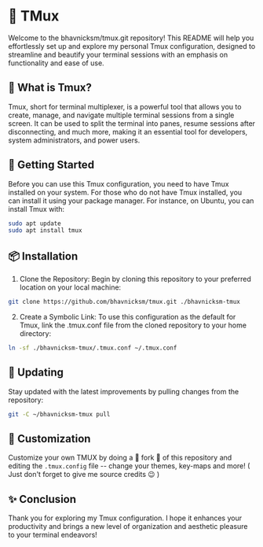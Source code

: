 # 📝 TMux

Welcome to the bhavnicksm/tmux.git repository! This README will help you effortlessly set up and explore my personal Tmux configuration, designed to streamline and beautify your terminal sessions with an emphasis on functionality and ease of use.

## 🤔 What is Tmux?

Tmux, short for terminal multiplexer, is a powerful tool that allows you to create, manage, and navigate multiple terminal sessions from a single screen. It can be used to split the terminal into panes, resume sessions after disconnecting, and much more, making it an essential tool for developers, system administrators, and power users.

## 🚀 Getting Started

Before you can use this Tmux configuration, you need to have Tmux installed on your system. For those who do not have Tmux installed, you can install it using your package manager. For instance, on Ubuntu, you can install Tmux with:

```bash
sudo apt update
sudo apt install tmux
```

## 📦 Installation

1. Clone the Repository:
Begin by cloning this repository to your preferred location on your local machine:

```bash
git clone https://github.com/bhavnicksm/tmux.git ./bhavnicksm-tmux
```

2. Create a Symbolic Link:
To use this configuration as the default for Tmux, link the .tmux.conf file from the cloned repository to your home directory:
```bash 
ln -sf ./bhavnicksm-tmux/.tmux.conf ~/.tmux.conf
```

## 🔄 Updating
Stay updated with the latest improvements by pulling changes from the repository:

```bash
git -C ~/bhavnicksm-tmux pull
```

## 🤝 Customization
Customize your own TMUX by doing a 🍴 fork 🍴 of this repository and editing the `.tmux.config` file -- change your themes, key-maps and more! ( Just don't forget to give me source credits 😉 )

## ✨ Conclusion
Thank you for exploring my Tmux configuration. I hope it enhances your productivity and brings a new level of organization and aesthetic pleasure to your terminal endeavors!

